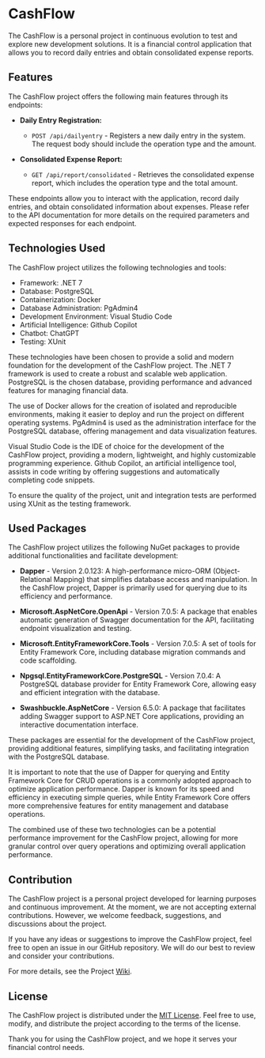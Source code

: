# CashFlow

The CashFlow is a personal project in continuous evolution to test and explore new development solutions. It is a financial control application that allows you to record daily entries and obtain consolidated expense reports.

## Features

The CashFlow project offers the following main features through its endpoints:

- **Daily Entry Registration:**
  - `POST /api/dailyentry` - Registers a new daily entry in the system. The request body should include the operation type and the amount.

- **Consolidated Expense Report:**
  - `GET /api/report/consolidated` - Retrieves the consolidated expense report, which includes the operation type and the total amount.

These endpoints allow you to interact with the application, record daily entries, and obtain consolidated information about expenses. Please refer to the API documentation for more details on the required parameters and expected responses for each endpoint.

## Technologies Used

The CashFlow project utilizes the following technologies and tools:

- Framework: .NET 7
- Database: PostgreSQL
- Containerization: Docker
- Database Administration: PgAdmin4
- Development Environment: Visual Studio Code
- Artificial Intelligence: Github Copilot
- Chatbot: ChatGPT
- Testing: XUnit

These technologies have been chosen to provide a solid and modern foundation for the development of the CashFlow project. The .NET 7 framework is used to create a robust and scalable web application. PostgreSQL is the chosen database, providing performance and advanced features for managing financial data.

The use of Docker allows for the creation of isolated and reproducible environments, making it easier to deploy and run the project on different operating systems. PgAdmin4 is used as the administration interface for the PostgreSQL database, offering management and data visualization features.

Visual Studio Code is the IDE of choice for the development of the CashFlow project, providing a modern, lightweight, and highly customizable programming experience. Github Copilot, an artificial intelligence tool, assists in code writing by offering suggestions and automatically completing code snippets.

To ensure the quality of the project, unit and integration tests are performed using XUnit as the testing framework.

## Used Packages

The CashFlow project utilizes the following NuGet packages to provide additional functionalities and facilitate development:

- **Dapper** - Version 2.0.123: A high-performance micro-ORM (Object-Relational Mapping) that simplifies database access and manipulation. In the CashFlow project, Dapper is primarily used for querying due to its efficiency and performance.

- **Microsoft.AspNetCore.OpenApi** - Version 7.0.5: A package that enables automatic generation of Swagger documentation for the API, facilitating endpoint visualization and testing.

- **Microsoft.EntityFrameworkCore.Tools** - Version 7.0.5: A set of tools for Entity Framework Core, including database migration commands and code scaffolding.

- **Npgsql.EntityFrameworkCore.PostgreSQL** - Version 7.0.4: A PostgreSQL database provider for Entity Framework Core, allowing easy and efficient integration with the database.

- **Swashbuckle.AspNetCore** - Version 6.5.0: A package that facilitates adding Swagger support to ASP.NET Core applications, providing an interactive documentation interface.

These packages are essential for the development of the CashFlow project, providing additional features, simplifying tasks, and facilitating integration with the PostgreSQL database.

It is important to note that the use of Dapper for querying and Entity Framework Core for CRUD operations is a commonly adopted approach to optimize application performance. Dapper is known for its speed and efficiency in executing simple queries, while Entity Framework Core offers more comprehensive features for entity management and database operations.

The combined use of these two technologies can be a potential performance improvement for the CashFlow project, allowing for more granular control over query operations and optimizing overall application performance.

## Contribution

The CashFlow project is a personal project developed for learning purposes and continuous improvement. At the moment, we are not accepting external contributions. However, we welcome feedback, suggestions, and discussions about the project.

If you have any ideas or suggestions to improve the CashFlow project, feel free to open an issue in our GitHub repository. We will do our best to review and consider your contributions.

For more details, see the Project [Wiki](https://github.com/wmaschette/CashFlow/wiki).

## License

The CashFlow project is distributed under the [MIT License](LICENSE). Feel free to use, modify, and distribute the project according to the terms of the license.

Thank you for using the CashFlow project, and we hope it serves your financial control needs.



